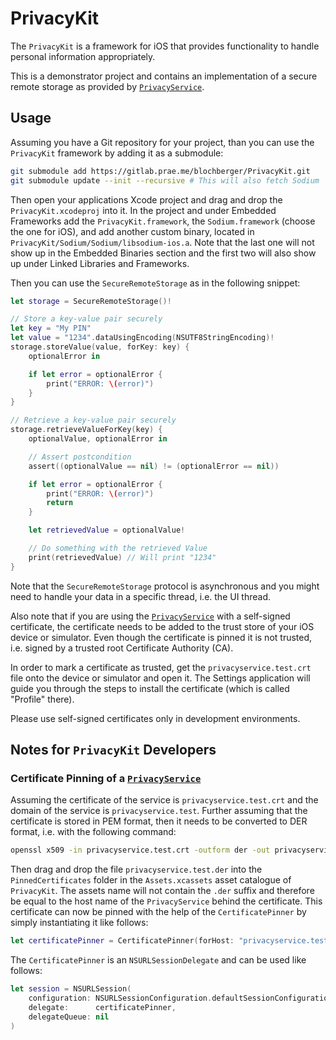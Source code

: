 # PrivacyKit

The `PrivacyKit` is a framework for iOS that provides functionality to handle
personal information appropriately.

This is a demonstrator project and contains an implementation of a secure remote
storage as provided by [`PrivacyService`][P-Service].

## Usage

Assuming you have a Git repository for your project, than you can use the
`PrivacyKit` framework by adding it as a submodule:

```sh
git submodule add https://gitlab.prae.me/blochberger/PrivacyKit.git
git submodule update --init --recursive # This will also fetch Sodium
```

Then open your applications Xcode project and drag and drop the
`PrivacyKit.xcodeproj` into it. In the project and under Embedded Frameworks add
the `PrivacyKit.framework`, the `Sodium.framework` (choose the one for iOS), and
add another custom binary, located in `PrivacyKit/Sodium/Sodium/libsodium-ios.a`.
Note that the last one will not show up in the Embedded Binaries section and the
first two will also show up under Linked Libraries and Frameworks.

Then you can use the `SecureRemoteStorage` as in the following snippet:

```swift
let storage = SecureRemoteStorage()!

// Store a key-value pair securely
let key = "My PIN"
let value = "1234".dataUsingEncoding(NSUTF8StringEncoding)!
storage.storeValue(value, forKey: key) {
	optionalError in

	if let error = optionalError {
		print("ERROR: \(error)")
	}
}

// Retrieve a key-value pair securely
storage.retrieveValueForKey(key) {
	optionalValue, optionalError in

	// Assert postcondition
	assert((optionalValue == nil) != (optionalError == nil))

	if let error = optionalError {
		print("ERROR: \(error)")
		return
	}

	let retrievedValue = optionalValue!

	// Do something with the retrieved Value
	print(retrievedValue) // Will print "1234"
}
```

Note that the `SecureRemoteStorage` protocol is asynchronous and you might need
to handle your data in a specific thread, i.e. the UI thread.

Also note that if you are using the [`PrivacyService`][P-Service] with a
self-signed certificate, the certificate needs to be added to the trust store of
your iOS device or simulator.
Even though the certificate is pinned it is not trusted, i.e. signed by a
trusted root Certificate Authority (CA).

In order to mark a certificate as trusted, get the `privacyservice.test.crt`
file onto the device or simulator and open it. The Settings application will
guide you through the steps to install the certificate (which is called
"Profile" there).

Please use self-signed certificates only in development environments.

## Notes for `PrivacyKit` Developers

### Certificate Pinning of a [`PrivacyService`][P-Service]

Assuming the certificate of the service is `privacyservice.test.crt` and the
domain of the service is `privacyservice.test`. Further assuming that the
certificate is stored in PEM format, then it needs to be converted to DER
format, i.e. with the following command:

```sh
openssl x509 -in privacyservice.test.crt -outform der -out privacyservice.test.der
```

Then drag and drop the file `privacyservice.test.der` into the
`PinnedCertificates` folder in the `Assets.xcassets` asset catalogue of
`PrivacyKit`. The assets name will not contain the `.der` suffix and therefore
be equal to the host name of the `PrivacyService` behind the certificate.
This certificate can now be pinned with the help of the `CertificatePinner` by
simply instantiating it like follows:

```swift
let certificatePinner = CertificatePinner(forHost: "privacyservice.test")
```

The `CertificatePinner` is an `NSURLSessionDelegate` and can be used like
follows:

```swift
let session = NSURLSession(
	configuration: NSURLSessionConfiguration.defaultSessionConfiguration(),
	delegate:      certificatePinner,
	delegateQueue: nil
)
```

[P-Service]: https://gitlab.prae.me/blochberger/PrivacyService-Qt
